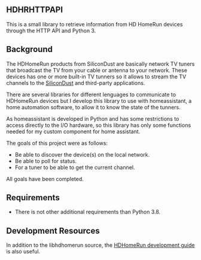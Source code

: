 HDHRHTTPAPI
-----------

This is a small library to retrieve information from HD HomeRun devices through the HTTP API and Python 3.

Background
----------

The HDHomeRun products from SiliconDust are basically network TV tuners that broadcast the TV from 
your cable or antenna to your network. These devices has one or more built-in TV tunners so it allows to
stream the TV channels to the [SiliconDust](http://www.silicondust.com) and third-party applications.

There are several libraries for different lenguages to communicate to HDHomeRun devices but I develop this
library to use with homeassistant, a home automation software, to allow it to know the state of the tunners.

As homeassistant is developed in Python and has some restrictions to access directly to the I/O hardware, so 
this library has only some functions needed for my custom component for home assistant.

The goals of this project were as follows:

- Be able to discover the device(s) on the local network.
- Be able to poll for status.
- For a tuner to be able to get the current channel.

All goals have been completed.


Requirements
------------

- There is not other additional requirements than Python 3.8.
  
Development Resources
---------------------

In addition to the libhdhomerun source, the [HDHomeRun development guide](https://www.silicondust.com/hdhomerun/hdhomerun_development.pdf) is also useful.
